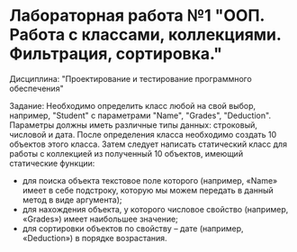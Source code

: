 # Лабораторная работа №1 "ООП. Работа с классами, коллекциями. Фильтрация, сортировка."
Дисциплина: "Проектирование и тестирование программного обеспечения" 

Задание: Необходимо определить класс любой на свой выбор, например, "Student" с параметрами "Name", "Grades", "Deduction". Параметры должны иметь различные типы данных: строковый, числовой и дата. После определения класса необходимо создать 10 объектов этого класса. Затем следует написать статический класс для работы с коллекцией из полученный 10 объектов, имеющий статические функции:
- для поиска объекта текстовое поле которого (например, «Name» имеет в себе подстроку, которую мы можем передать в данный метод в виде аргумента);
- для нахождения объекта, у которого числовое свойство (например, «Grades») имеет наибольшее значение;
- для сортировки объектов по свойству – дате (например, «Deduction») в порядке возрастания.

